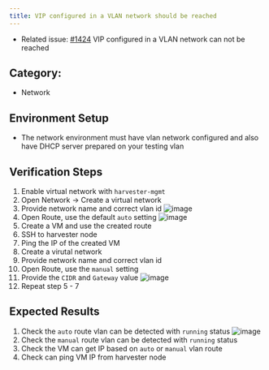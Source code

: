 ```yaml
---
title: VIP configured in a VLAN network should be reached 
---
```


 * Related issue: [#1424](https://github.com/harvester/harvester/issues/1424) VIP configured in a VLAN network can not be reached 

## Category: 
* Network

## Environment Setup
* The network environment must have vlan network configured and also have DHCP server prepared on your testing vlan

## Verification Steps
1. Enable virtual network with `harvester-mgmt`
1. Open Network -> Create a virtual network
1. Provide network name and correct vlan id 
![image](https://user-images.githubusercontent.com/29251855/148182659-5b0f0d14-2654-4123-a417-4bd4e101b597.png)
1. Open Route, use the default `auto` setting
![image](https://user-images.githubusercontent.com/29251855/148182727-a445667c-fc78-4c83-a3d5-0238b8d2b17c.png)
1. Create a VM and use the created route 
1. SSH to harvester node
1. Ping the IP of the created VM
1. Create a virutal network
1. Provide network name and correct vlan id 
1. Open Route, use the `manual` setting
1. Provide the `CIDR` and `Gateway` value
![image](https://user-images.githubusercontent.com/29251855/148185885-b2c5b075-bd08-4fd6-97ad-7485a67e9339.png)
1. Repeat step 5 - 7

## Expected Results
1. Check the `auto` route vlan can be detected with `running` status
![image](https://user-images.githubusercontent.com/29251855/148183159-1242ad24-ee44-4428-8592-abdfa5d863fc.png)
1. Check the `manual` route vlan can be detected with `running` status
1. Check the VM can get IP based on `auto` or `manual` vlan route
1. Check can ping VM IP from harvester node 
